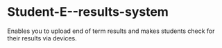 # Student-E--results-system
Enables you to upload end of term results and makes students check for their results via devices.
